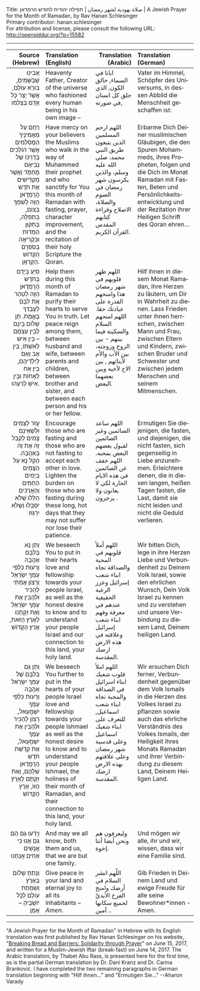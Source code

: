 <html>
<head></head>
<body>
Title: صلاة يهودية لشهر رمضان | תפילה יהודית לחודש הרמדאן | A Jewish Prayer for the Month of Ramadan, by Rav Ḥanan Schlesinger<br />
Primary contributor: hanan.schlesinger<br />
For attribution and license, please consult the following URL: <a href="http://opensiddur.org/?p=15582">http://opensiddur.org/?p=15582</a>
<p />
<hr />

<table style="width: 100%;margin-left: auto;margin-right: auto;" class="draggable">
<thead><tr><th id="x" style="text-align: right;">Source (Hebrew)</th><th style="text-align: left;">Translation (English)</th><th style="text-align: right;">Translation (Arabic)</th><th style="text-align: left;">Translation (German)</th></tr></thead>
<tbody>
<tr><td style="vertical-align:top;">
<div class="liturgy" style="text-align: right;"><span lang="he">
אָבִינוּ שֶׁבַּשָּׁמִים,
בּוֹרֵא עוֹלָם,
אֲשֶׁר יָצַר כׇּל אָדָם בְּצַלְמוֹ
</span></div></td>

<td style="vertical-align:top;">
<div class="english" style="text-align: left;">
Heavenly Father, 
Creator of the universe 
who fashioned every human being in his own image –
</div></td>

<td style="vertical-align:top;">
<div class="arabic"><span lang="ar">
ابانا في السماء, خالق الكون, الذي خلق كل انسان في صورته,
</span></div></td>

<td style="vertical-align:top;">
<div class="german"><span lang="de">
Vater im Himmel, Schöpfer des Universums, in dessen Abbild die Menschheit geschaffen ist:
</span></div></td></tr>


<tr><td style="vertical-align:top;">
<div class="liturgy" style="text-align: right;"><span lang="he">
רַחֵם עַל מַאֲמִינֶיךָ הַמֻּסְלָמִים
אֲשֶׁר הוֹלְכִים בְּדַרְכּוֹ
שֶׁל נְבִיאָם מֻחַמַּד
וַאֲשֶׁר מַקְדִּישִׁים
אֶת חֹדֶשׁ הֲרָמָדָאן הַזֶּה
לְשִׁמְךָ בְּצוֹם,
בִּתְפִלָּה,
בְּתִקּוּן הַמִּדּוֹת
וּבִקְרִיאָה בְּסִפְרָם הַקָּדוֹשׁ
הַקֻּרְאָן.
</span></div></td>

<td style="vertical-align:top;">
<div class="english" style="text-align: left;">
Have mercy on your believers the Muslims 
who walk in the way 
of Muhammed their prophet 
and who sanctify for You 
this month of Ramadan 
with fasting, 
prayer, 
character improvement, 
and the recitation of their holy Scripture 
the Qoran.
</span></div></td>

<td style="vertical-align:top;">
<div class="arabic"><span lang="ar">
اللهم ارحم المسلمين الذين يتبعون طريق النبي محمد، صلي الله عليه وسلم، والذين يكرسون شهر رمضان في الصوم والصلاة، الاصلاح وقراءة كتابهم المقدس القرآن الكريم.
</div></td>

<td style="vertical-align:top;">
<div class="german"><span lang="de">
Erbarme Dich Deiner muslimischen Gläubigen, die den Spuren Mohammeds, ihres Propheten, folgen und die Dich im Monat Ramadan mit Fasten, Beten und Persönlichkeitsentwicklung und der Rezitation ihrer Heiligen Schrift des Qoran ehren…
</span></div></td></tr>


<tr><td style="vertical-align:top;">
<div class="liturgy" style="text-align: right;"><span lang="he">
סִיֵּעַ בְּיָדָם בְּחֹדֶשׁ הֲרָמָדָאן הַזֶּה
לְטַהֵר אֶת לִבָּם לְעׇבְדְּךָ בֶּאֱמֶת.
תֵּן שָׁלוֹם בֵּינָם לְבֵין עַצְמָם –
בֵּין אִישׁ לְאִשְׁתּוֹ,
בֵּין אָב וָאֵם לְיַלְדֵיהֶם,
בֵּין אַח לְאָחוֹת
וּבֵין אִישׁ לְרֵעֵהוּ.
</span></div></td>

<td style="vertical-align:top;">
<div class="english" style="text-align: left;">
Help them during this month of Ramadan 
to purify their hearts to serve You in truth. 
Let peace reign among them, 
between husband and wife, 
between parents and children, 
between brother and sister, 
and between each person and his or her fellow.
</div></td>

<td style="vertical-align:top;">
<div class="arabic"><span lang="ar">
اللهم طهر قلوبهم في شهر رمضان هذا وامنحهم القدرة على عبادتك حقا. اللهم امنحهم السلام والسكينة فيما بينهم - بين الزوج وزوجته، بين الأب والأم لأبنائهم , بين الاخ لأخيه وبين بعضهما البعض. 
</span></div></td>

<td style="vertical-align:top;">
<div class="german"><span lang="de">
Hilf ihnen in diesem Monat Ramadan, ihre Herzen zu läutern, um Dir in Wahrheit zu dienen. Lass Frieden unter ihnen herrschen, zwischen Mann und Frau, zwischen Eltern und Kindern, zwischen Bruder und Schwester und zwischen jedem Menschen und seinem Mitmenschen.
</span></div></td></tr>


<tr><td style="vertical-align:top;">
<div class="liturgy" style="text-align: right;"><span lang="he">
עֲזֹר לְצָמִים
וּלְשֶׁאֵינָם צָמִים
לְקַבֵּל זֶה אֶת זֶה בְּאַהֲבָה.
הֵקֵל נָא
עַל הַצָּמִים
בַּיָּמִים הַחַמִּים
וְהָאֲרֻכִּים הַלָּלוּ שֶׁלֹּא יִסְבְּלוּ
וְשֶׁלֹּא יִרְגְּזוּ
</span></div></td>

<td style="vertical-align:top;">
<div class="english" style="text-align: left;">
Encourage those who are fasting 
and those who are not fasting 
to accept each other in love. 
Lighten the burden 
on those who are fasting 
during these long, hot days 
that they may not suffer 
nor lose their patience.
</div></td>

<td style="vertical-align:top;">
<div class="arabic"><span lang="ar">
اللهم ساعد الصائمين وغير الصائمين لقبول بعضهم البعض بمحبه. اللهم خفف عن الصائمين في هذه الايام الحارة لكي لا يعانون ولا يزجرون .
</span></div></td>

<td style="vertical-align:top;">
<div class="german"><span lang="de">
Ermutigen Sie diejenigen, die fasten, und diejenigen, die nicht fasten, sich gegenseitig in Liebe anzunehmen. Erleichtere denen, die in diesen langen, heißen Tagen fasten, die Last, damit sie nicht leiden und nicht die Geduld verlieren.
</span></div></td></tr>


<tr><td style="vertical-align:top;">
<div class="liturgy" style="text-align: right;"><span lang="he">
וְתֵן נָא
בְּלִבָּם
אַהֲבָה וְרֵעוּת
כְּלַפֵּי עַמְּךָ יִשְׂרָאֵל
וְרָצוֹן אֲמִתִּי
לְהַכִּיר וּלְהָבִין 
אֶת עַמְּךָ יִשְׂרָאֵל
וְאֶת זִקָּתֵנוּ לָאָרֶץ הַזֹּאת,
אֶרֶץ הַקָּדוֹשׁ
</span></div></td>

<td style="vertical-align:top;">
<div class="english" style="text-align: left;">
We beseech You 
to put in their hearts 
love and fellowship 
towards your people Israel, 
as well as the honest desire 
to know and to understand 
your people Israel 
and our connection to this land, 
your holy land.
</div></td>

<td style="vertical-align:top;">
<div class="arabic"><span lang="ar">
اللهم أملأ قلوبهم في المحبة والصداقة تجاه ابناء شعب إسرائيل وعزز الرغبة الحقيقية عندهم في معرفة وفهم ابناء شعب إسرائيل وعلاقته في هذه الارض ارضك المقدسة.
</span></div></td>

<td style="vertical-align:top;">
<div class="german"><span lang="de">
Wir bitten Dich, lege in ihre Herzen Liebe und Verbundenheit zu Deinem Volk Israel, sowie den ehrlichen Wunsch, Dein Volk Israel zu kennen und zu verstehen und unsere Verbindung zu diesem Land, Deinem heiligen Land.
</span></div></td></tr>


<tr><td style="vertical-align:top;">
<div class="liturgy" style="text-align: right;"><span lang="he">
וְתֵן גַּם
בְּלִבָּם שֶׁל עַמְּךָ יִשְׂרָאֵל
אַהֲבָה וְרֵעוּת
כְּלַפֵּי עַמְּךָ יִשְׁמָעֵאל,
רָצוֹן לְהַכִּיר 
וּלְהָבִין
אֶת עַמְּךָ יִשְׁמָעֵאל,
אֶת קְדֻשַּׁת חֹדֶשׁ הֲרָמָדָאן שֶׁלָּהֶם,
וְאֶת זִקָּתָם לָאָרֶץ הַזּוֹ,
אֶרֶץ הַקָּדוֹשׁ
</span></div></td>

<td style="vertical-align:top;">
<div class="english" style="text-align: left;">
We beseech You further 
to put in the hearts of your people Israel 
love and fellowship 
towards your people Ishmael 
as well as the honest desire to know 
and to understand 
your people Ishmael, 
the holiness of their month of Ramadan, 
and their connection to this land, 
your holy land.
</div></td>

<td style="vertical-align:top;">
<div class="arabic"><span lang="ar">
اللهم املأ قلوب شعبك ابناء اسرائيل في الصداقة والمحبة تجاه ابناء شعب اسماعيل, للتعرف على ابناء شعبك اسماعيل وعلى قدسية شهر رمضان وعلى علاقتهم بهذه الارض ارضك المقدسة.
</span></div></td>

<td style="vertical-align:top;">
<div class="german"><span lang="de">
Wir ersuchen Dich ferner, Verbundenheit gegenüber dem Volk Ismails in die Herzen des Volkes Israel zu pflanzen sowie auch das ehrliche Verständnis des Volkes Ismails, der Heiligkeit ihres Monats Ramadan und ihrer Verbindung zu diesem Land, Deinem Heiligen Land.
</span></div></td></tr>


<tr><td style="vertical-align:top;">
<div class="liturgy" style="text-align: right;"><span lang="he">
וְיָדְעוּ גַּם הֵם גַּם אָנוּ
כִּי אֲנָשִׁים אַחִים אֲנָחְנוּ
</span></div></td>

<td style="vertical-align:top;">
<div class="english" style="text-align: left;">
And may we all know, both them and us, 
that we are but one family.
</div></td>

<td style="vertical-align:top;">
<div class="arabic"><span lang="ar">
وليعرفون هم ونحن أيضا أننا إخوة.
</span></div></td>

<td style="vertical-align:top;">
<div class="german"><span lang="de">
Und mögen wir alle, ihr und wir, 
wissen, dass wir eine Familie sind.
</span></div></td></tr>


<tr><td style="vertical-align:top;">
<div class="liturgy" style="text-align: right;"><span lang="he">
וְנָתַתָּ שָׁלוֹם בָּאָרֶץ
וְשִׂמְחַת עוֹלָם לְכׇל יוֹשְׁבֶיהָ –
אָמֵן
</span></div></td>

<td style="vertical-align:top;">
<div class="english" style="text-align: left;">
Give peace in your land 
and eternal joy to all its inhabitants – 
<em>Amen</em>.
</div></td>

<td style="vertical-align:top;">
<div class="arabic"><span lang="ar">
اللّهم انشر السلام في أرضك وامنح الفرحَ الأبديّ  لجميع سكانها ..  
آمين
</span></div></td>

<td style="vertical-align:top;">
<div class="german"><span lang="de">
Gib Frieden in Deinem Land und ewige Freude für alle seine Bewohner*innen - 
Amen.
</span></div></td></tr>
</tbody></table>

<hr />

"A Jewish Prayer for the Month of Ramadan" in Hebrew with its English translation was first published by Rav Hanan Schlesinger on his website, "<a href="http://www.ravhanan.org/a-jewish-prayer-for-ramadan">Breaking Bread and Barriers: Solidarity through Prayer</a>" on June 15, 2017, and written for a Muslim-Jewish Iftar (break-fast) on June 14, 2017. The Arabic translation, by Thabet Abu Rass, is presented here for the first time, as is the partial German translation by Dr. Dani Kranz and Dr. Carina Branković. I have completed the two remaining paragraphs in German translation beginning with "Hilf ihnen..." and "Ermutigen Sie..." --Aharon Varady
</body>
</html>